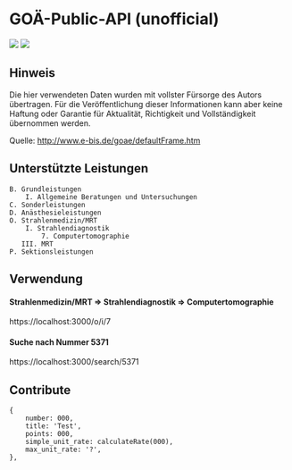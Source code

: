 # GOÄ-Public-API (unofficial)

<img src="https://flat.badgen.net/github/last-commit/nimpla/goae-open-api"> <img src="https://flat.badgen.net/david/dep/nimpla/goae-open-api">

## Hinweis

Die hier verwendeten Daten wurden mit vollster Fürsorge des Autors übertragen. Für die Veröffentlichung dieser Informationen kann aber keine Haftung oder Garantie für Aktualität, Richtigkeit und Vollständigkeit übernommen werden.

Quelle: <a href="http://www.e-bis.de/goae/defaultFrame.htm">http://www.e-bis.de/goae/defaultFrame.htm<a>

## Unterstützte Leistungen

    B. Grundleistungen
        I. Allgemeine Beratungen und Untersuchungen
    C. Sonderleistungen
    D. Anästhesieleistungen
    O. Strahlenmedizin/MRT
        I. Strahlendiagnostik
            7. Computertomographie
       III. MRT
    P. Sektionsleistungen

## Verwendung

#### Strahlenmedizin/MRT => Strahlendiagnostik => Computertomographie
https://localhost:3000/o/i/7

#### Suche nach Nummer 5371
https://localhost:3000/search/5371

## Contribute

    {
        number: 000,
        title: 'Test',
        points: 000,
        simple_unit_rate: calculateRate(000),
        max_unit_rate: '?',
    },
